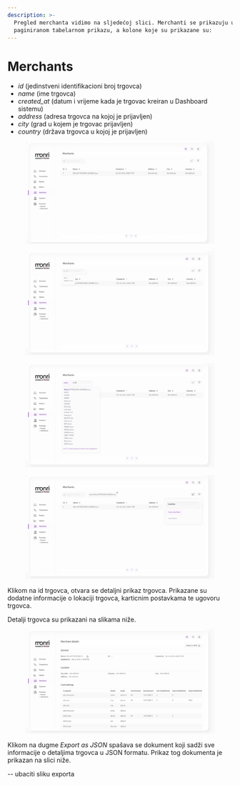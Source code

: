```yaml
---
description: >-
  Pregled merchanta vidimo na sljedećoj slici. Merchanti se prikazuju u
  paginiranom tabelarnom prikazu, a kolone koje su prikazane su:
---
```


# Merchants

* _id_ (jedinstveni identifikacioni broj trgovca)
* _name_ (ime trgovca)
* _created\_at_ (datum i vrijeme kada je trgovac kreiran u Dashboard sistemu)
* _address_ (adresa trgovca na kojoj je prijavljen)
* _city_ (grad u kojem je trgovac prijavljen)
* _country_ (država trgovca u kojoj je prijavljen)

<figure><img src="../.gitbook/assets/image (32).png" alt=""><figcaption></figcaption></figure>

<figure><img src="../.gitbook/assets/image (33).png" alt=""><figcaption></figcaption></figure>

<figure><img src="../.gitbook/assets/image (34).png" alt=""><figcaption></figcaption></figure>

<figure><img src="../.gitbook/assets/image (35).png" alt=""><figcaption></figcaption></figure>

Klikom na id trgovca, otvara se detaljni prikaz trgovca. Prikazane su dodatne informacije o lokaciji trgovca, karticnim postavkama te ugovoru trgovca.

Detalji trgovca su prikazani na slikama niže.

<figure><img src="../.gitbook/assets/image (36).png" alt=""><figcaption></figcaption></figure>

Klikom na dugme _Export as JSON_ spašava se dokument koji sadži sve informacije o detaljima trgovca u JSON formatu. Prikaz tog dokumenta je prikazan na slici niže.

\-- ubaciti sliku exporta
